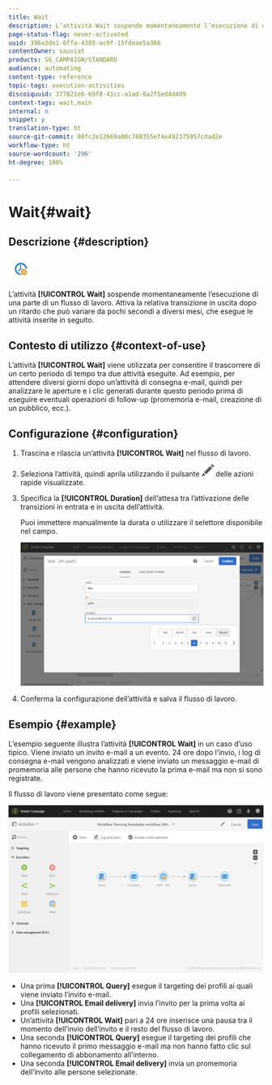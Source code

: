 ```yaml
---
title: Wait
description: L’attività Wait sospende momentaneamente l’esecuzione di una parte di un flusso di lavoro.
page-status-flag: never-activated
uuid: 396a3de1-6ffa-4385-ac9f-15fdeae5a366
contentOwner: sauviat
products: SG_CAMPAIGN/STANDARD
audience: automating
content-type: reference
topic-tags: execution-activities
discoiquuid: 377821e6-69f8-41cc-a1ad-8a2f5ed4d409
context-tags: wait,main
internal: n
snippet: y
translation-type: ht
source-git-commit: 00fc2e12669a00c788355ef4e492375957cdad2e
workflow-type: ht
source-wordcount: '296'
ht-degree: 100%

---
```



# Wait{#wait}

## Descrizione {#description}

![](assets/wait.png)

L’attività **[!UICONTROL Wait]** sospende momentaneamente l’esecuzione di una parte di un flusso di lavoro. Attiva la relativa transizione in uscita dopo un ritardo che può variare da pochi secondi a diversi mesi, che esegue le attività inserite in seguito.

## Contesto di utilizzo {#context-of-use}

L’attività **[!UICONTROL Wait]** viene utilizzata per consentire il trascorrere di un certo periodo di tempo tra due attività eseguite. Ad esempio, per attendere diversi giorni dopo un’attività di consegna e-mail, quindi per analizzare le aperture e i clic generati durante questo periodo prima di eseguire eventuali operazioni di follow-up (promemoria e-mail, creazione di un pubblico, ecc.).

## Configurazione {#configuration}

1. Trascina e rilascia un’attività **[!UICONTROL Wait]** nel flusso di lavoro.
1. Seleziona l’attività, quindi aprila utilizzando il pulsante ![](assets/edit_darkgrey-24px.png) delle azioni rapide visualizzate.
1. Specifica la **[!UICONTROL Duration]** dell’attesa tra l’attivazione delle transizioni in entrata e in uscita dell’attività.

   Puoi immettere manualmente la durata o utilizzare il selettore disponibile nel campo.

   ![](assets/wait_duration.png)

1. Conferma la configurazione dell’attività e salva il flusso di lavoro.

## Esempio {#example}

L’esempio seguente illustra l’attività **[!UICONTROL Wait]** in un caso d’uso tipico. Viene inviato un invito e-mail a un evento. 24 ore dopo l’invio, i log di consegna e-mail vengono analizzati e viene inviato un messaggio e-mail di promemoria alle persone che hanno ricevuto la prima e-mail ma non si sono registrate.

Il flusso di lavoro viene presentato come segue:

![](assets/wait_example_workflow.png)

* Una prima **[!UICONTROL Query]** esegue il targeting dei profili ai quali viene inviato l’invito e-mail.
* Una **[!UICONTROL Email delivery]** invia l’invito per la prima volta ai profili selezionati.
* Un’attività **[!UICONTROL Wait]** pari a 24 ore inserisce una pausa tra il momento dell’invio dell’invito e il resto del flusso di lavoro.
* Una seconda **[!UICONTROL Query]** esegue il targeting dei profili che hanno ricevuto il primo messaggio e-mail ma non hanno fatto clic sul collegamento di abbonamento all’interno.
* Una seconda **[!UICONTROL Email delivery]** invia un promemoria dell’invito alle persone selezionate.

